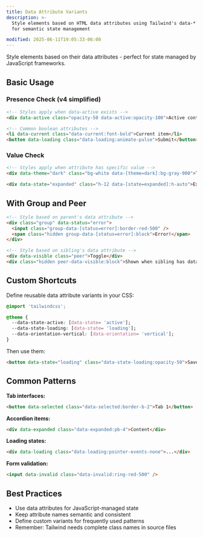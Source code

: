 ```yaml
---
title: Data Attribute Variants
description: >-
  Style elements based on HTML data attributes using Tailwind's data-* variant
  for semantic state management

modified: 2025-06-11T19:05:33-06:00
---
```


Style elements based on their data attributes - perfect for state managed by JavaScript frameworks.

## Basic Usage

### Presence Check (v4 simplified)

```html tailwind
<!-- Styles apply when data-active exists -->
<div data-active class="opacity-50 data-active:opacity-100">Active content</div>

<!-- Common boolean attributes -->
<li data-current class="data-current:font-bold">Current item</li>
<button data-loading class="data-loading:animate-pulse">Submit</button>
```

### Value Check

```html tailwind
<!-- Styles apply when attribute has specific value -->
<div data-theme="dark" class="bg-white data-[theme=dark]:bg-gray-900">Theme-aware container</div>

<div data-state="expanded" class="h-12 data-[state=expanded]:h-auto">Expandable content</div>
```

## With Group and Peer

```html tailwind
<!-- Style based on parent's data attribute -->
<div class="group" data-status="error">
  <input class="group-data-[status=error]:border-red-500" />
  <span class="hidden group-data-[status=error]:block">Error!</span>
</div>

<!-- Style based on sibling's data attribute -->
<div data-visible class="peer">Toggle</div>
<div class="hidden peer-data-visible:block">Shown when sibling has data-visible</div>
```

## Custom Shortcuts

Define reusable data attribute variants in your CSS:

```css
@import 'tailwindcss';

@theme {
  --data-state-active: [data-state= 'active'];
  --data-state-loading: [data-state= 'loading'];
  --data-orientation-vertical: [data-orientation= 'vertical'];
}
```

Then use them:

```html tailwind
<button data-state="loading" class="data-state-loading:opacity-50">Save</button>
```

## Common Patterns

**Tab interfaces:**

```html tailwind
<button data-selected class="data-selected:border-b-2">Tab 1</button>
```

**Accordion items:**

```html tailwind
<div data-expanded class="data-expanded:pb-4">Content</div>
```

**Loading states:**

```html tailwind
<div data-loading class="data-loading:pointer-events-none">...</div>
```

**Form validation:**

```html tailwind
<input data-invalid class="data-invalid:ring-red-500" />
```

## Best Practices

- Use data attributes for JavaScript-managed state
- Keep attribute names semantic and consistent
- Define custom variants for frequently used patterns
- Remember: Tailwind needs complete class names in source files
